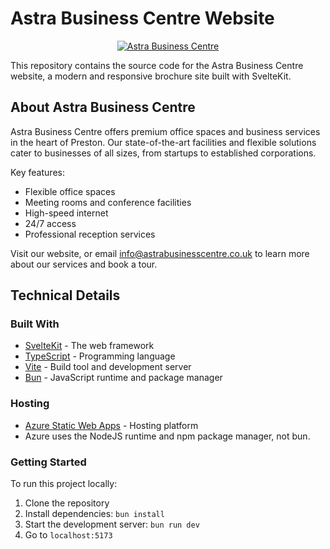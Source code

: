 # Astra Business Centre Website

<p align="center">
  <a href="https://www.astrabusinesscentre.co.uk">
      <img src="https://github.com/candwberry/astrabusinesscentre/assets/107353607/61dd0438-b4a8-4b88-a539-56e417be12d7" alt="Astra Business Centre">
  </a>
</p>

This repository contains the source code for the Astra Business Centre website, a modern and responsive brochure site built with SvelteKit.

## About Astra Business Centre

Astra Business Centre offers premium office spaces and business services in the heart of Preston. Our state-of-the-art facilities and flexible solutions cater to businesses of all sizes, from startups to established corporations.

Key features:
- Flexible office spaces
- Meeting rooms and conference facilities
- High-speed internet
- 24/7 access
- Professional reception services

Visit our website, or email <a href="mailto:info@astrabusinesscentre.co.uk">info@astrabusinesscentre.co.uk</a> to learn more about our services and book a tour.

## Technical Details

### Built With
- [SvelteKit](https://kit.svelte.dev/) - The web framework
- [TypeScript](https://www.typescriptlang.org/) - Programming language
- [Vite](https://vitejs.dev/) - Build tool and development server
- [Bun](https://bun.sh/) - JavaScript runtime and package manager

### Hosting
- [Azure Static Web Apps](https://azure.microsoft.com/en-us/services/app-service/static/) - Hosting platform
- Azure uses the NodeJS runtime and npm package manager, not bun.

### Getting Started

To run this project locally:

1. Clone the repository
2. Install dependencies:
```bun install```
3. Start the development server:
```bun run dev```
4. Go to ```localhost:5173```
